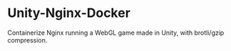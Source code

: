# Unity-Nginx-Docker
Containerize Nginx running a WebGL game made in Unity, with brotli/gzip compression.
